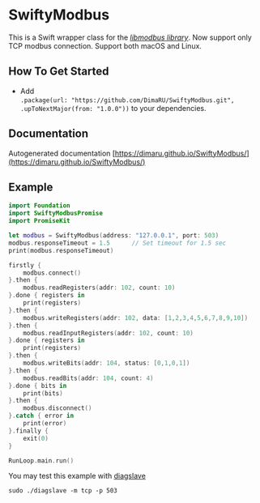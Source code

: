 # SwiftyModbus

This is a Swift wrapper class for the [*libmodbus library*](http://libmodbus.org). Now support only TCP modbus connection.
Support both macOS and Linux.

## How To Get Started

- Add   
`.package(url: "https://github.com/DimaRU/SwiftyModbus.git", .upToNextMajor(from: "1.0.0"))` 
 to your dependencies.

## Documentation

Autogenerated documentation [https://dimaru.github.io/SwiftyModbus/](https://dimaru.github.io/SwiftyModbus/)

## Example

``` swift
import Foundation
import SwiftyModbusPromise
import PromiseKit

let modbus = SwiftyModbus(address: "127.0.0.1", port: 503)
modbus.responseTimeout = 1.5      // Set timeout for 1.5 sec
print(modbus.responseTimeout)

firstly {
    modbus.connect()
}.then {
    modbus.readRegisters(addr: 102, count: 10)
}.done { registers in
    print(registers)
}.then {
    modbus.writeRegisters(addr: 102, data: [1,2,3,4,5,6,7,8,9,10])
}.then {
    modbus.readInputRegisters(addr: 102, count: 10)
}.done { registers in
    print(registers)
}.then {
    modbus.writeBits(addr: 104, status: [0,1,0,1])
}.then {
    modbus.readBits(addr: 104, count: 4)
}.done { bits in
    print(bits)
}.then {
    modbus.disconnect()
}.catch { error in
    print(error)
}.finally {
    exit(0)
}

RunLoop.main.run()
```
You may test this example with [diagslave](https://www.modbusdriver.com/diagslave.html)

```
sudo ./diagslave -m tcp -p 503
```